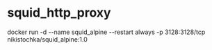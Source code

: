 # squid_http_proxy


docker run -d --name squid_alpine --restart always -p 3128:3128/tcp nikistochka/squid_alpine:1.0
